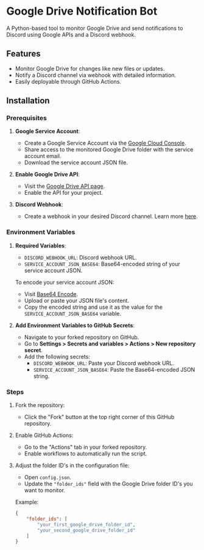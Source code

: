 # Google Drive Notification Bot

A Python-based tool to monitor Google Drive and send notifications to Discord using Google APIs and a Discord webhook.

## Features

- Monitor Google Drive for changes like new files or updates.
- Notify a Discord channel via webhook with detailed information.
- Easily deployable through GitHub Actions.

## Installation

### Prerequisites

1. **Google Service Account**:
   - Create a Google Service Account via the [Google Cloud Console](https://console.cloud.google.com/).
   - Share access to the monitored Google Drive folder with the service account email.
   - Download the service account JSON file.

2. **Enable Google Drive API**:
   - Visit the [Google Drive API page](https://console.cloud.google.com/marketplace/product/google/drive.googleapis.com).
   - Enable the API for your project.

3. **Discord Webhook**:
   - Create a webhook in your desired Discord channel. Learn more [here](https://support.discord.com/hc/en-us/articles/228383668-Intro-to-Webhooks).

### Environment Variables

1. **Required Variables**:
   - `DISCORD_WEBHOOK_URL`: Discord webhook URL.
   - `SERVICE_ACCOUNT_JSON_BASE64`: Base64-encoded string of your service account JSON.

   To encode your service account JSON:
   - Visit [Base64 Encode](https://www.base64encode.org/).
   - Upload or paste your JSON file's content.
   - Copy the encoded string and use it as the value for the `SERVICE_ACCOUNT_JSON_BASE64` variable.

2. **Add Environment Variables to GitHub Secrets**:
   - Navigate to your forked repository on GitHub.
   - Go to **Settings > Secrets and variables > Actions > New repository secret**.
   - Add the following secrets:
     - `DISCORD_WEBHOOK_URL`: Paste your Discord webhook URL.
     - `SERVICE_ACCOUNT_JSON_BASE64`: Paste the Base64-encoded JSON string.

### Steps

1. Fork the repository:
   - Click the "Fork" button at the top right corner of this GitHub repository.

2. Enable GitHub Actions:
   - Go to the "Actions" tab in your forked repository.
   - Enable workflows to automatically run the script.

3. Adjust the folder ID's in the configuration file:
   - Open `config.json`.
   - Update the `"folder_ids"` field with the Google Drive folder ID's you want to monitor.

   Example:
   ```json
   {
       "folder_ids": [
           "your_first_google_drive_folder_id",
           "your_second_google_drive_folder_id"
       ]
   }
